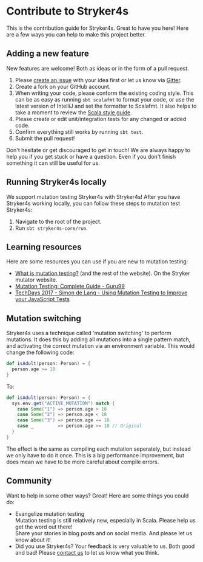 # Contribute to Stryker4s

This is the contribution guide for Stryker4s. Great to have you here! Here are a few ways you can help to make this project better.

## Adding a new feature

New features are welcome! Both as ideas or in the form of a pull request.

1. Please [create an issue](https://github.com/stryker-mutator/stryker4s/issues/new) with your idea first or let us know via [Gitter](https://gitter.im/stryker-mutator/stryker4s).
2. Create a fork on your GitHub account.
3. When writing your code, please conform the existing coding style. This can be as easy as running `sbt scalafmt` to format your code, or use the latest version of IntelliJ and set the formatter to Scalafmt. It also helps to take a moment to review the [Scala style guide](https://docs.scala-lang.org/style/).
4. Please create or edit unit/integration tests for any changed or added code.
5. Confirm everything still works by running `sbt test`.
6. Submit the pull request!

Don't hesitate or get discouraged to get in touch! We are always happy to help you if you get stuck or have a question. Even if you don't finish something it can still be useful for us.

## Running Stryker4s locally

We support mutation testing Stryker4s with Stryker4s! After you have Stryker4s working locally, you can follow these steps to mutation test Stryker4s:

1. Navigate to the root of the project.
2. Run `sbt stryker4s-core/run`.

## Learning resources

Here are some resources you can use if you are new to mutation testing:

- [What is mutation testing?](https://stryker-mutator.io/) (and the rest of the website). On the Stryker mutator website.
- [Mutation Testing: Complete Guide - Guru99](https://www.guru99.com/mutation-testing.html)
- [TechDays 2017 - Simon de Lang - Using Mutation Testing to Improve your JavaScript Tests](https://youtu.be/ba_86FlRiKg)

## Mutation switching

Stryker4s uses a technique called 'mutation switching' to perform mutations. It does this by adding all mutations into a single pattern match, and activating the correct mutation via an environment variable. This would change the following code:

```scala
def isAdult(person: Person) = {
  person.age >= 18
}
```

To:

```scala
def isAdult(person: Person) = {
  sys.env.get("ACTIVE_MUTATION") match {
    case Some("1") => person.age > 18
    case Some("2") => person.age < 18
    case Some("3") => person.age == 18
    case _         => person.age >= 18 // Original
  }
}
```

The effect is the same as compiling each mutation seperately, but instead we only have to do it once. This is a big performance improvement, but does mean we have to be more careful about compile errors.

## Community

Want to help in some other ways? Great! Here are some things you could do:

- Evangelize mutation testing  
  Mutation testing is still relatively new, especially in Scala. Please help us get the word out there!  
  Share your stories in blog posts and on social media. And please let us know about it!
- Did you use Stryker4s? Your feedback is very valuable to us. Both good and bad! Please [contact us](https://gitter.im/stryker-mutator/stryker4s) to let us know what you think.
